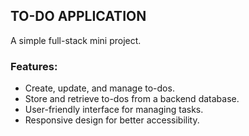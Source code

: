 ## TO-DO APPLICATION
A simple full-stack mini project.

### Features:
- Create, update, and manage to-dos.
- Store and retrieve to-dos from a backend database.
- User-friendly interface for managing tasks.
- Responsive design for better accessibility.
